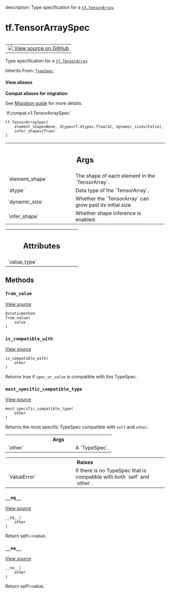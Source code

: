 description: Type specification for a <a href="../tf/TensorArray.md"><code>tf.TensorArray</code></a>.

<div itemscope itemtype="http://developers.google.com/ReferenceObject">
<meta itemprop="name" content="tf.TensorArraySpec" />
<meta itemprop="path" content="Stable" />
<meta itemprop="property" content="__eq__"/>
<meta itemprop="property" content="__init__"/>
<meta itemprop="property" content="__ne__"/>
<meta itemprop="property" content="from_value"/>
<meta itemprop="property" content="is_compatible_with"/>
<meta itemprop="property" content="most_specific_compatible_type"/>
</div>

# tf.TensorArraySpec

<!-- Insert buttons and diff -->

<table class="tfo-notebook-buttons tfo-api nocontent" align="left">
<td>
  <a target="_blank" href="https://github.com/tensorflow/tensorflow/blob/r2.2/tensorflow/python/ops/tensor_array_ops.py#L1319-L1417">
    <img src="https://www.tensorflow.org/images/GitHub-Mark-32px.png" />
    View source on GitHub
  </a>
</td>
</table>



Type specification for a <a href="../tf/TensorArray.md"><code>tf.TensorArray</code></a>.

Inherits From: [`TypeSpec`](../tf/TypeSpec.md)

<section class="expandable">
  <h4 class="showalways">View aliases</h4>
  <p>
<b>Compat aliases for migration</b>
<p>See
<a href="https://www.tensorflow.org/guide/migrate">Migration guide</a> for
more details.</p>
<p>`tf.compat.v1.TensorArraySpec`</p>
</p>
</section>

<pre class="devsite-click-to-copy prettyprint lang-py tfo-signature-link">
<code>tf.TensorArraySpec(
    element_shape=None, dtype=tf.dtypes.float32, dynamic_size=(False),
    infer_shape=(True)
)
</code></pre>



<!-- Placeholder for "Used in" -->


<!-- Tabular view -->
 <table class="responsive fixed orange">
<colgroup><col width="214px"><col></colgroup>
<tr><th colspan="2"><h2 class="add-link">Args</h2></th></tr>

<tr>
<td>
`element_shape`
</td>
<td>
The shape of each element in the `TensorArray`.
</td>
</tr><tr>
<td>
`dtype`
</td>
<td>
Data type of the `TensorArray`.
</td>
</tr><tr>
<td>
`dynamic_size`
</td>
<td>
Whether the `TensorArray` can grow past its initial size.
</td>
</tr><tr>
<td>
`infer_shape`
</td>
<td>
Whether shape inference is enabled.
</td>
</tr>
</table>





<!-- Tabular view -->
 <table class="responsive fixed orange">
<colgroup><col width="214px"><col></colgroup>
<tr><th colspan="2"><h2 class="add-link">Attributes</h2></th></tr>

<tr>
<td>
`value_type`
</td>
<td>

</td>
</tr>
</table>



## Methods

<h3 id="from_value"><code>from_value</code></h3>

<a target="_blank" href="https://github.com/tensorflow/tensorflow/blob/r2.2/tensorflow/python/ops/tensor_array_ops.py#L1396-L1406">View source</a>

<pre class="devsite-click-to-copy prettyprint lang-py tfo-signature-link">
<code>@staticmethod</code>
<code>from_value(
    value
)
</code></pre>




<h3 id="is_compatible_with"><code>is_compatible_with</code></h3>

<a target="_blank" href="https://github.com/tensorflow/tensorflow/blob/r2.2/tensorflow/python/ops/tensor_array_ops.py#L1341-L1350">View source</a>

<pre class="devsite-click-to-copy prettyprint lang-py tfo-signature-link">
<code>is_compatible_with(
    other
)
</code></pre>

Returns true if `spec_or_value` is compatible with this TypeSpec.


<h3 id="most_specific_compatible_type"><code>most_specific_compatible_type</code></h3>

<a target="_blank" href="https://github.com/tensorflow/tensorflow/blob/r2.2/tensorflow/python/ops/tensor_array_ops.py#L1352-L1360">View source</a>

<pre class="devsite-click-to-copy prettyprint lang-py tfo-signature-link">
<code>most_specific_compatible_type(
    other
)
</code></pre>

Returns the most specific TypeSpec compatible with `self` and `other`.


<!-- Tabular view -->
 <table class="responsive fixed orange">
<colgroup><col width="214px"><col></colgroup>
<tr><th colspan="2">Args</th></tr>

<tr>
<td>
`other`
</td>
<td>
A `TypeSpec`.
</td>
</tr>
</table>



<!-- Tabular view -->
 <table class="responsive fixed orange">
<colgroup><col width="214px"><col></colgroup>
<tr><th colspan="2">Raises</th></tr>

<tr>
<td>
`ValueError`
</td>
<td>
If there is no TypeSpec that is compatible with both `self`
and `other`.
</td>
</tr>
</table>



<h3 id="__eq__"><code>__eq__</code></h3>

<a target="_blank" href="https://github.com/tensorflow/tensorflow/blob/r2.2/tensorflow/python/framework/type_spec.py#L263-L266">View source</a>

<pre class="devsite-click-to-copy prettyprint lang-py tfo-signature-link">
<code>__eq__(
    other
)
</code></pre>

Return self==value.


<h3 id="__ne__"><code>__ne__</code></h3>

<a target="_blank" href="https://github.com/tensorflow/tensorflow/blob/r2.2/tensorflow/python/framework/type_spec.py#L268-L269">View source</a>

<pre class="devsite-click-to-copy prettyprint lang-py tfo-signature-link">
<code>__ne__(
    other
)
</code></pre>

Return self!=value.




